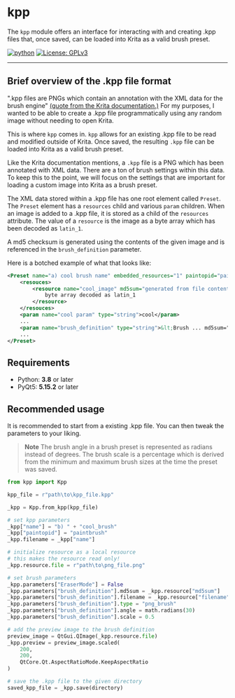 # kpp 

The `kpp` module offers an interface for interacting with and creating
.kpp files that, once saved, can be loaded into Krita as a valid brush preset. 

[![python](https://img.shields.io/badge/Python-3.10-3776AB.svg?style=flat&logo=python&logoColor=white)](https://www.python.org)
[![License: GPLv3](https://img.shields.io/badge/License-GPLv3-blue.svg)](https://www.gnu.org/licenses/gpl-3.0)

---

## Brief overview of the .kpp file format
".kpp files are PNGs which contain an annotation with the XML data for the brush engine" [(quote from the Krita documentation.)](https://docs.krita.org/en/reference_manual/resource_management/paintoppresets.html)
For my purposes, I wanted to be able to create a .kpp file programmatically using any random image without needing to open Krita.

This is where `kpp` comes in. `kpp` allows for an existing .kpp file to be read and modified outside of Krita. Once saved, the resulting `.kpp` file can be loaded into Krita as a valid brush preset.

Like the Krita documentation mentions, a `.kpp` file is a PNG which has been annotated with XML data. There are a ton of brush settings within this data. To keep this to the point, we will focus on the settings that are important for loading a custom image into Krita as a brush preset.

The XML data stored within a .kpp file has one root element called `Preset`. The `Preset` element has a `resources` child and various `param` children. When an image is added to a .kpp file, it is stored as a child of the `resources` attribute. The value of a `resource` is the image as a byte array which has been decoded as `latin_1`.

A md5 checksum is generated using the contents of the given image and is referenced in the `brush_definition` parameter.


Here is a botched example of what that looks like:
```xml
<Preset name="a) cool brush name" embedded_resources="1" paintopid="paintbrush">
    <resouces>
        <resource name="cool_image" md5sum="generated from file contents" filename="cool_image.png" type="brushes">
            byte array decoded as latin_1
        </resource>
    </resouces>
    <param name="cool param" type="string">cool</param>
    ...
    <param name="brush_definition" type="string">&lt;Brush ... md5sum="must match md5sum in corresponding resource attribute" filename="cool_image.png" ...&gt;</param>
    ...
</Preset>
```

## Requirements
- Python: **3.8** or later
- PyQt5: **5.15.2** or later

## Recommended usage
It is recommended to start from a existing .kpp file. You can then tweak the parameters to your liking.

> **Note**
> The brush angle in a brush preset is represented as radians instead of degrees.
> The brush scale is a percentage which is derived from the minimum and maximum brush sizes at the time the preset was saved.
```python
from kpp import Kpp

kpp_file = r"path\to\kpp_file.kpp"

_kpp = Kpp.from_kpp(kpp_file)

# set kpp parameters
_kpp["name"] = "b) " + "cool_brush"
_kpp["paintopid"] = "paintbrush"
_kpp.filename = _kpp["name"]

# initialize resource as a local resource
# this makes the resource read only!
_kpp.resource.file = r"path\to\png_file.png"

# set brush parameters
_kpp.parameters["EraserMode"] = False
_kpp.parameters["brush_definition"].md5sum = _kpp.resource["md5sum"]
_kpp.parameters["brush_definition"].filename = _kpp.resource["filename"]
_kpp.parameters["brush_definition"].type = "png_brush"
_kpp.parameters["brush_definition"].angle = math.radians(30)
_kpp.parameters["brush_definition"].scale = 0.5

# add the preview image to the brush definition
preview_image = QtGui.QImage(_kpp.resource.file)
_kpp.preview = preview_image.scaled(
    200,
    200,
    QtCore.Qt.AspectRatioMode.KeepAspectRatio
)

# save the .kpp file to the given directory
saved_kpp_file = _kpp.save(directory)
```
